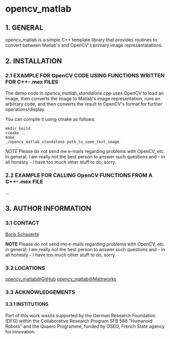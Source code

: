 # opencv_matlab

## 1. GENERAL

  opencv_matlab is a simple C++ template library that provides routines 
  to convert between Matlab's and OpenCV's primary image representatations.

## 2. INSTALLATION

### 2.1 EXAMPLE FOR OpenCV CODE USING FUNCTIONS WRITTEN FOR C++-.mex FILES

  The demo code in *opencv_matlab_standalone.cpp* uses OpenCV to load an 
  image, then converts the image to Matlab's image representation, runs an
  arbitrary code, and then converts the result to OpenCV's format for further
  operations/display.

  You can compile it using cmake as follows:

    mkdir build
    ccmake ..
    make
    ./opencv_matlab_standalone path_to_some_test_image

  *NOTE* Please do not send me e-mails regarding problems with OpenCV, etc. in
         general; I am really not the best person to answer such questions and 
         - in all honesty - I have too much other stuff to do, sorry.

### 2.2 EXAMPLE FOR CALLING OpenCV FUNCTIONS FROM A C++-.mex FILE

  ...



## 3. AUTHOR INFORMATION

### 3.1 CONTACT

  [Boris Schauerte](http://cvhci.anthropomatik.kit.edu/~bschauer/ "Boris Schauerte, Homepage")

  **NOTE** Please do not send me e-mails regarding problems with OpenCV, etc.
    in general; I am really not the best person to answer such questions and
    - in all honesty - I have too much other stuff to do, sorry.

### 3.2 LOCATIONS

  [opencv_matlab@GitHub](https://github.com/bschauerte/opencv_matlab "GitHub repository, if you want to contribute")
  [opencv_matlab@Mathworks](https://comingsoon "Mathworks File Exchange, stable version")

### 3.3 ACKNOWLEDGEMENTS

#### 3.3.1 INSTITUTIONS

  Part of this work was/is supported by the German Research Foundation (DFG)
  within the Collaborative Research Program SFB 588 "Humanoid Robots" and the
  Quaero Programme, funded by OSEO, French State agency for innovation.
